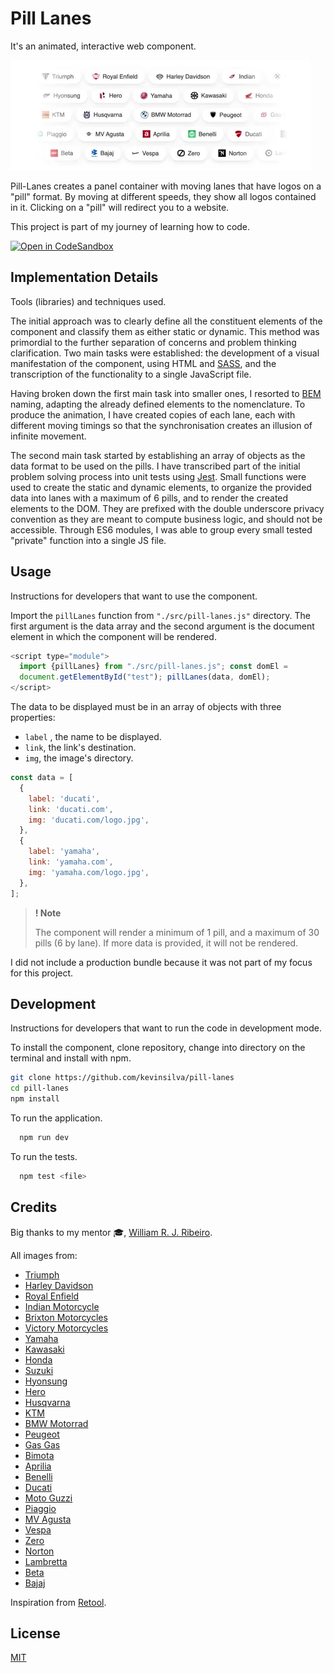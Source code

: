 # Pill Lanes

It's an animated, interactive web component.

![preview](/img/pill-lanes.gif)

Pill-Lanes creates a panel container with moving lanes that have logos on a "pill" format. By moving at different speeds, they show all logos contained in it. Clicking on a "pill" will redirect you to a website.

This project is part of my journey of learning how to code.

[![Open in CodeSandbox](https://img.shields.io/badge/Open%20in-CodeSandbox-success?style=flat-square&logo=codesandbox)](https://codesandbox.io/p/github/kevinsilva/pill-lanes/master?file=%2FREADME.md&workspace=%257B%2522activeFilepath%2522%253A%2522%252FREADME.md%2522%252C%2522openFiles%2522%253A%255B%2522%252FREADME.md%2522%255D%252C%2522sidebarPanel%2522%253A%2522EXPLORER%2522%252C%2522gitSidebarPanel%2522%253A%2522COMMIT%2522%252C%2522spaces%2522%253A%257B%2522clgf0rj6b000x3b6ivfurxyq5%2522%253A%257B%2522key%2522%253A%2522clgf0rj6b000x3b6ivfurxyq5%2522%252C%2522name%2522%253A%2522Default%2522%252C%2522devtools%2522%253A%255B%257B%2522type%2522%253A%2522PREVIEW%2522%252C%2522taskId%2522%253A%2522dev%2522%252C%2522port%2522%253A8080%252C%2522key%2522%253A%2522clgf0rj6b000y3b6i9r77nk9a%2522%252C%2522isMinimized%2522%253Afalse%257D%255D%257D%257D%252C%2522currentSpace%2522%253A%2522clgf0rj6b000x3b6ivfurxyq5%2522%252C%2522spacesOrder%2522%253A%255B%2522clgf0rj6b000x3b6ivfurxyq5%2522%255D%252C%2522hideCodeEditor%2522%253Afalse%257D)

## Implementation Details

Tools (libraries) and techniques used.

The initial approach was to clearly define all the constituent elements of the component and classify them as either static or dynamic. This method was primordial to the further separation of concerns and problem thinking clarification. Two main tasks were established: the development of a visual manifestation of the component, using HTML and [SASS](https://sass-lang.com/), and the transcription of the functionality to a single JavaScript file.

Having broken down the first main task into smaller ones, I resorted to [BEM](http://getbem.com/naming/) naming, adapting the already defined elements to the nomenclature. To produce the animation, I have created copies of each lane, each with different moving timings so that the synchronisation creates an illusion of infinite movement.

The second main task started by establishing an array of objects as the data format to be used on the pills. I have transcribed part of the initial problem solving process into unit tests using [Jest](https://jestjs.io/). Small functions were used to create the static and dynamic elements, to organize the provided data into lanes with a maximum of 6 pills, and to render the created elements to the DOM. They are prefixed with the double underscore privacy convention as they are meant to compute business logic, and should not be accessible. Through ES6 modules, I was able to group every small tested "private" function into a single JS file.

## Usage

Instructions for developers that want to use the component.

Import the `pillLanes` function from `"./src/pill-lanes.js"` directory. The first argument is the data array and the second argument is the document element in which the component will be rendered.

```js
<script type="module">
  import {pillLanes} from "./src/pill-lanes.js"; const domEl =
  document.getElementById("test"); pillLanes(data, domEl);
</script>
```

The data to be displayed must be in an array of objects with three properties:

- `label` , the name to be displayed.
- `link`, the link's destination.
- `img`, the image's directory.

```js
const data = [
  {
    label: 'ducati',
    link: 'ducati.com',
    img: 'ducati.com/logo.jpg',
  },
  {
    label: 'yamaha',
    link: 'yamaha.com',
    img: 'yamaha.com/logo.jpg',
  },
];
```

> **! Note**
>
> The component will render a minimum of 1 pill, and a maximum of 30 pills (6 by lane). If more data is provided, it will not be rendered.

I did not include a production bundle because it was not part of my focus for this project.

## Development

Instructions for developers that want to run the code in development mode.

To install the component, clone repository, change into directory on the terminal and install with npm.

```bash
git clone https://github.com/kevinsilva/pill-lanes
cd pill-lanes
npm install
```

To run the application.

```bash
  npm run dev
```

To run the tests.

```bash
  npm test <file>
```

## Credits

Big thanks to my mentor 🎓, [William R. J. Ribeiro](https://github.com/williamrjribeiro/).

All images from:

- [Triumph](https://www.triumphmotorcycles.com/)
- [Harley Davidson](https://www.harley-davidson.com/us/en/index.html")
- [Royal Enfield](https://www.royalenfield.com/)
- [Indian Motorcycle](https://www.indianmotorcycle.com/en-us/)
- [Brixton Motorcycles](https://www.brixton-motorcycles.com/)
- [Victory Motorcycles](https://www.victorymotorcycles.com/)
- [Yamaha](https://www.yamaha-motor.eu/pt/pt/#/)
- [Kawasaki](https://www.kawasaki.com/en-us/)
- [Honda](https://powersports.honda.com)
- [Suzuki](https://suzukicycles.com/)
- [Hyonsung](https://hyosung.pt/)
- [Hero](https://www.heromotocorp.com/)
- [Husqvarna](https://www.husqvarna-motorcycles.com)
- [KTM](https://www.ktm.com/en-us.html)
- [BMW Motorrad](https://www.bmwmotorcycles.com/en/home.html#/filter-all)
- [Peugeot](https://peugeot-motocycles.com/fr/)
- [Gas Gas](https://www.gasgas.com/)
- [Bimota](https://bimota.it/?lang=en)
- [Aprilia](https://www.aprilia.com/)
- [Benelli](https://www.benelli.com/)
- [Ducati](https://www.ducati.com/)
- [Moto Guzzi](https://www.motoguzzi.com/)
- [Piaggio](https://www.piaggio.com/)
- [MV Agusta](https://www.mvagusta.com/)
- [Vespa](https://storeusa.vespa.com/)
- [Zero](https://www.zeromotorcycles.com/)
- [Norton](https://www.nortonmotorcycles.com/)
- [Lambretta](https://www.lambretta.com/)
- [Beta](https://www.betamotor.com/en/)
- [Bajaj](https://www.bajajauto.com/)

Inspiration from [Retool](https://retool.com).

## License

[MIT](https://choosealicense.com/licenses/mit/)
